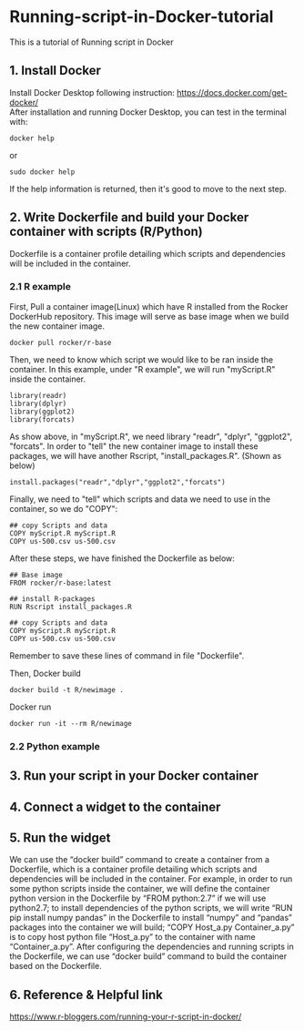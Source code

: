 # Running-script-in-Docker-tutorial
This is a tutorial of Running script in Docker


## 1. Install Docker
Install Docker Desktop following instruction: https://docs.docker.com/get-docker/ \
After installation and running Docker Desktop, you can test in the terminal with:
```
docker help 
```
or
```
sudo docker help
```
If the help information is returned, then it's good to move to the next step.
## 2. Write Dockerfile and build your Docker container with scripts (R/Python)
Dockerfile is a container profile detailing which scripts and dependencies will be included in the container.

### 2.1 R example
First, Pull a container image(Linux) which have R installed from the Rocker DockerHub repository. This image will serve as base image when we build the new container image.
```
docker pull rocker/r-base
```
Then, we need to know which script we would like to be ran inside the container. In this example, under "R example", we will run "myScript.R" inside the container.
```
library(readr)
library(dplyr)
library(ggplot2)
library(forcats)
```
As show above, in "myScript.R", we need library "readr", "dplyr", "ggplot2", "forcats". In order to "tell" the new container image to install these packages, we will have another Rscript, "install_packages.R". (Shown as below)

```
install.packages("readr","dplyr","ggplot2","forcats")
``` 

Finally, we need to "tell" which scripts and data we need to use in the container, so we do "COPY":
```
## copy Scripts and data
COPY myScript.R myScript.R
COPY us-500.csv us-500.csv
```

After these steps, we have finished the Dockerfile as below:
```
## Base image
FROM rocker/r-base:latest

## install R-packages
RUN Rscript install_packages.R

## copy Scripts and data
COPY myScript.R myScript.R
COPY us-500.csv us-500.csv
```
Remember to save these lines of command in file "Dockerfile".

Then, Docker build
```
docker build -t R/newimage .
```

Docker run
```
docker run -it --rm R/newimage
```

### 2.2 Python example






## 3. Run your script in your Docker container





## 4. Connect a widget to the container





## 5. Run the widget 

 We can use the “docker build” command to create a container from a Dockerfile, which is a container profile detailing which scripts and dependencies will be included in the container. For example, in order to run some python scripts inside the container, we will define the container python version in the Dockerfile by “FROM python:2.7” if we will use python2.7; to install dependencies of the python scripts, we will write “RUN pip install numpy pandas” in the Dockerfile to install “numpy” and “pandas” packages into the container we will build; “COPY Host_a.py Container_a.py” is to copy host python file “Host_a.py” to the container with name “Container_a.py”.
After configuring the dependencies and running scripts in the Dockerfile, we can use “docker build” command to build the container based on the Dockerfile.

## 6. Reference & Helpful link
https://www.r-bloggers.com/running-your-r-script-in-docker/
